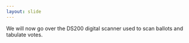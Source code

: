 ```yaml
---
layout: slide
---
```


We will now go over the DS200 digital scanner used to scan ballots and tabulate votes.